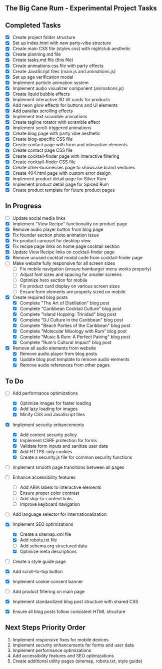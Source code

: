 ## The Big Cane Rum - Experimental Project Tasks

## Completed Tasks
- [x] Create project folder structure 
- [x] Set up index.html with new party-vibe structure
- [x] Create main CSS file (styles.css) with nightclub aesthetic
- [x] Create planning.md file
- [x] Create tasks.md file (this file)
- [x] Create animations.css file with party effects
- [x] Create JavaScript files (main.js and animations.js)
- [x] Set up age verification modal
- [x] Implement particle animation system
- [x] Implement audio visualizer component (animations.js)
- [x] Create liquid bubble effects
- [x] Implement interactive 3D tilt cards for products
- [x] Add neon glow effects for buttons and UI elements
- [x] Add parallax scrolling effects
- [x] Implement text scramble animations
- [x] Create tagline rotator with scramble effect
- [x] Implement scroll-triggered animations
- [x] Create blog page with party vibe aesthetic
- [x] Create blog-specific CSS file
- [x] Create contact page with form and interactive elements
- [x] Create contact page CSS file
- [x] Create cocktail-finder page with interactive filtering
- [x] Create cocktail-finder CSS file
- [x] Create other-businesses page to showcase brand ventures
- [x] Create 404.html page with custom error design
- [x] Implement product detail page for Silver Rum
- [x] Implement product detail page for Spiced Rum
- [x] Create product template for future product pages

## In Progress
  - [ ] Update social media links
  - [x] Implement "View Recipe" functionality on product page
  - [x] Remove audio player button from blog page
  - [x] Fix founder section photo animation issue
  - [x] Fix product carousel for desktop view
  - [x] Fix recipe page links on home page cocktail section
  - [x] Update View Recipe links on cocktail-finder page
  - [x] Remove unused cocktail modal code from cocktail-finder page
- [ ] Make website fully responsive for all screen sizes
  - [ ] Fix mobile navigation (ensure hamburger menu works properly)
  - [ ] Adjust font sizes and spacing for smaller screens
  - [ ] Optimize hero section for mobile
  - [ ] Fix product card display on various screen sizes
  - [ ] Ensure form elements are properly sized on mobile
- [x] Create required blog posts
  - [x] Complete "The Art of Distillation" blog post
  - [x] Complete "Caribbean Cocktail Culture" blog post
  - [x] Complete "Island Hopping: Trinidad" blog post
  - [x] Complete "DJ Culture in the Caribbean" blog post
  - [x] Complete "Beach Parties of the Caribbean" blog post
  - [x] Complete "Molecular Mixology with Rum" blog post
  - [x] Complete "Music & Rum: A Perfect Pairing" blog post
  - [x] Complete "Rum's Cultural Impact" blog post
- [x] Remove all audio elements from website
  - [x] Remove audio player from blog posts
  - [x] Update blog post template to remove audio elements
  - [x] Remove audio references from other pages

## To Do
- [ ] Add performance optimizations
  - [x] Optimize images for faster loading
  - [x] Add lazy loading for images
  - [x] Minify CSS and JavaScript files
- [x] Implement security enhancements
  - [x] Add content security policy
  - [x] Implement CSRF protection for forms
  - [x] Validate form inputs and sanitize user data
  - [x] Add HTTPS-only cookies
  - [x] Create a security.js file for common security functions
- [ ] Implement smooth page transitions between all pages
- [ ] Enhance accessibility features
  - [ ] Add ARIA labels to interactive elements
  - [ ] Ensure proper color contrast
  - [ ] Add skip-to-content links
  - [ ] Improve keyboard navigation
- [ ] Add language selector for internationalization
- [x] Implement SEO optimizations
  - [x] Create a sitemap.xml file
  - [x] Add robots.txt file
  - [ ] Add schema.org structured data
  - [x] Optimize meta descriptions
- [ ] Create a style guide page
- [x] Add scroll-to-top button
- [x] Implement cookie consent banner
- [ ] Add product filtering on main page

- [x] Implement standardized blog post structure with shared CSS
- [x] Ensure all blog posts follow consistent HTML structure
## Next Steps Priority Order
1. Implement responsive fixes for mobile devices
2. Implement security enhancements for forms and user data
3. Implement performance optimizations
4. Add accessibility features and SEO optimizations
5. Create additional utility pages (sitemap, robots.txt, style guide)